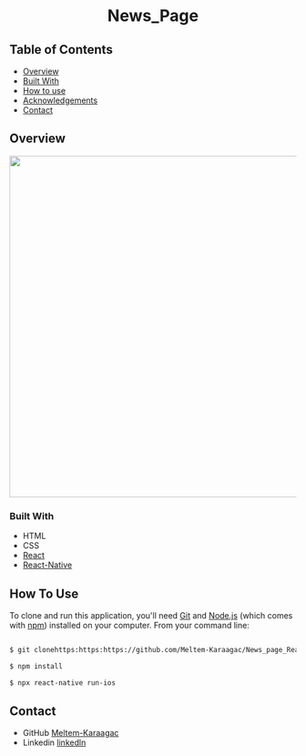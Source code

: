 

<h1 align="center">News_Page</h1>




## Table of Contents

- [Overview](#overview)
- [Built With](#built-with)
- [How to use](#how-to-use)
- [Acknowledgements](#acknowledgements)
- [Contact](#contact)

<!-- OVERVIEW -->

## Overview

  <img  src='./overview/news_page.gif' height=600>



### Built With


- HTML
- CSS
- [React]( https://reactjs.org/)
- [React-Native](https://reactnative.dev/)


## How To Use



To clone and run this application, you'll need [Git](https://git-scm.com) and [Node.js](https://nodejs.org/en/download/) (which comes with [npm](http://npmjs.com)) installed on your computer. From your command line:

```bash

$ git clonehttps:https:https://github.com/Meltem-Karaagac/News_page_ReactNative

$ npm install

$ npx react-native run-ios

```




## Contact

- GitHub [Meltem-Karaagac](https://github.com/Meltem-Karaagac)
- Linkedin [linkedln](https://www.linkedin.com/in/meltem-karaagac/)

